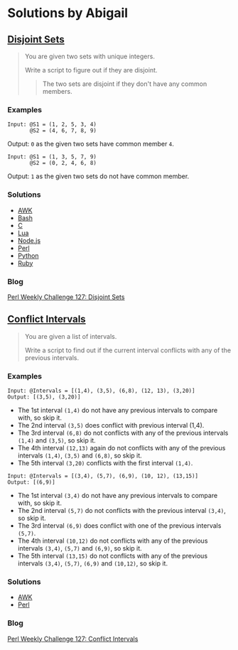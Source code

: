 # Solutions by Abigail
## [Disjoint Sets][task1]

> You are given two sets with unique integers.
> 
> Write a script to figure out if they are disjoint.
> 
> > The two sets are disjoint if they don't have any common members.


### Examples

~~~~
Input: @S1 = (1, 2, 5, 3, 4)
       @S2 = (4, 6, 7, 8, 9)
~~~~

Output: `0` as the given two sets have common member `4`.

~~~~
Input: @S1 = (1, 3, 5, 7, 9)
       @S2 = (0, 2, 4, 6, 8)
~~~~

Output: `1` as the given two sets do not have common member.


### Solutions
* [AWK](awk/ch-1.awk)
* [Bash](bash/ch-1.sh)
* [C](c/ch-1.c)
* [Lua](lua/ch-1.lua)
* [Node.js](node/ch-1.js)
* [Perl](perl/ch-1.pl)
* [Python](python/ch-1.py)
* [Ruby](ruby/ch-1.rb)

### Blog
[Perl Weekly Challenge 127: Disjoint Sets][blog1]

## [Conflict Intervals][task2]

> You are given a list of intervals.
> 
> Write a script to find out if the current interval conflicts with
> any of the previous intervals.

### Examples

~~~~
Input: @Intervals = [(1,4), (3,5), (6,8), (12, 13), (3,20)]
Output: [(3,5), (3,20)]
~~~~

* The 1st interval `(1,4)` do not have any previous intervals to compare with,
  so skip it.
* The 2nd interval `(3,5)` does conflict with previous interval (1,4).
* The 3rd interval `(6,8)` do not conflicts with any of the previous intervals
  `(1,4)` and `(3,5)`, so skip it.
* The 4th interval `(12,13)` again do not conflicts with any of the previous
  intervals `(1,4)`, `(3,5)` and `(6,8)`, so skip it.
* The 5th interval `(3,20)` conflicts with the first interval `(1,4)`.

~~~~
Input: @Intervals = [(3,4), (5,7), (6,9), (10, 12), (13,15)]
Output: [(6,9)]
~~~~

* The 1st interval `(3,4)` do not have any previous intervals to compare with,
  so skip it.
* The 2nd interval `(5,7)` do not conflicts with the previous interval `(3,4)`,
  so skip it.
* The 3rd interval `(6,9)` does conflict with one of the previous
  intervals `(5,7)`.
* The 4th interval `(10,12)` do not conflicts with any of the previous
  intervals `(3,4)`, `(5,7)` and `(6,9)`, so skip it.
* The 5th interval `(13,15)` do not conflicts with any of the previous
  intervals `(3,4)`, `(5,7)`, `(6,9)` and `(10,12)`, so skip it.

### Solutions
* [AWK](awk/ch-2.awk)
* [Perl](perl/ch-2.pl)

### Blog
[Perl Weekly Challenge 127: Conflict Intervals][blog2]



[task1]: https://perlweeklychallenge.org/blog/perl-weekly-challenge-127/#TASK1
[task2]: https://perlweeklychallenge.org/blog/perl-weekly-challenge-127/#TASK2
[blog1]: https://abigail.github.io/HTML/Perl-Weekly-Challenge/week-127-1.html
[blog2]: https://abigail.github.io/HTML/Perl-Weekly-Challenge/week-127-2.html
